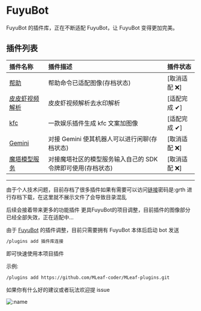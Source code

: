 # FuyuBot

FuyuBot 的插件库，正在不断适配 FuyuBot，让 FuyuBot 变得更加完美。

## 插件列表

| 插件名称                                                                      | 插件描述                                                    | 插件状态      |
| :---------------------------------------------------------------------------- | :---------------------------------------------------------- | :------------ |
| [帮助](https://github.com/MLeaf-coder/MLeaf-plugins/tree/main/help)           | 帮助命令已适配图像(存档状态)                                | [取消适配 ❌] |
| [皮皮虾视频解析](https://github.com/MLeaf-coder/MLeaf-plugins/tree/main/ppx)  | 皮皮虾视频解析去水印解析                                    | [适配完成 ✔]  |
| [kfc](https://github.com/MLeaf-coder/MLeaf-plugins/tree/main/kfc)             | 一款娱乐插件生成 kfc 文案加图像                             | [适配完成 ✔]  |
| [Gemini](https://github.com/MLeaf-coder/MLeaf-plugins/tree/main/Gemini)       | 对接 Gemini 使其机器人可以进行闲聊(存档状态)                | [取消适配 ❌] |
| [魔塔模型服务](https://github.com/MLeaf-coder/MLeaf-plugins/tree/main/Gemini) | 对接魔塔社区的模型服务输入自己的 SDK 令牌即可使用(存档状态) | [取消适配 ❌] |

---

由于个人技术问题，目前存档了很多插件如果有需要可以访问[链接](https://wwer.lanzouw.com/iDwDa2o449ze)密码是:grth
进行存档下载，在这里就不展示文件了会导致目录混乱

后续会接着带来更多的功能插件
更具FuyuBot的项目调整，目前插件的图像部分已经全部失效，正在适配中...

由于 [FuyuBot](https://github.com/CatMoeCircle/FuyuBot) 的插件调整，目前只需要拥有 FuyuBot 本体后启动 bot 发送

```bash
/plugins add 插件库连接
```

即可快速使用本项目插件

示例:

```bash
/plugins add https://github.com/MLeaf-coder/MLeaf-plugins.git
```

如果你有什么好的建议或者玩法欢迎提 issue

![:name](https://count.getloli.com/@MLeaf-plugins?name=MLeaf-plugins&theme=rule34&padding=7&offset=0&align=center&scale=1&pixelated=1&darkmode=auto)
